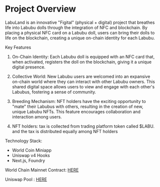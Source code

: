 # Project Overview

LabuLand is an innovative "Figital" (physical + digital) project that breathes life into Labubu dolls through the integration of NFC  and blockchain. By placing a physical NFC card on a Labubu doll, users can bring their dolls to life on the blockchain, creating a unique on-chain identity for each Labubu.

Key Features

1. On-Chain Identity: Each Labubu doll is equipped with an NFC card that, when activated, registers the doll on the blockchain, giving it a unique digital presence.

2. Collective World: New Labubu users are welcomed into an expansive on-chain world where they can interact with other Labubu owners. This shared digital space allows users to view and engage with each other's Labubus, fostering a sense of community.

3. Breeding Mechanism: NFT holders have the exciting opportunity to "mate" their Labubus with others, resulting in the creation of new, unique Labubu NFTs. This feature encourages collaboration and interaction among users.

4. NFT holders: tax is collected from trading platform token called $LABU. and the tax is distributed equally among NFT holders

Technology Stack:
- World Coin Miniapp
- Uniswap v4 Hooks
- Next.js, Foundry

World Chain Mainnet Contract: [HERE](https://worldchain-mainnet.explorer.alchemy.com/address/0x3e4aBDbbe9a4E5A00E759058115aDFBb46bC6c5F)

Uniswap Pool : [HERE](https://app.uniswap.org/positions/v4/unichain_sepolia/5616)

